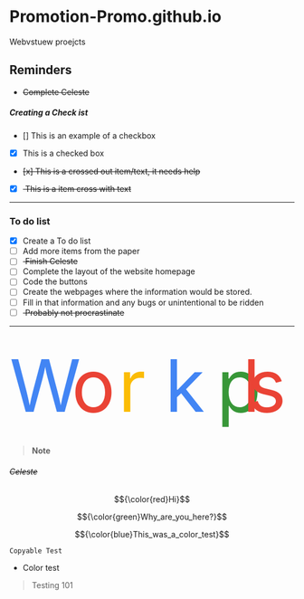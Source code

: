 # Promotion-Promo.github.io
Webvstuew proejcts

## Reminders
- <del> Complete Celeste </del>

##### Creating a Check ist

- [] This is an example of a checkbox
- [x] This is a checked box
- <del> [x] This is a crossed out item/text, it needs help </del>
- [x] <del> This is a item cross with text </del>

---

### To do list
- [x] Create a To do list
- [ ] Add more items from the paper
- [ ] <del> Finish Celeste </del>
- [ ] Complete the layout of the website homepage
- [ ] Code the buttons
- [ ] Create the webpages where the information would be stored.
- [ ] Fill in that information and any bugs or unintentional to be ridden
- [ ] <del> Probably not procrastinate </del>

---

<svg xmlns="http://www.w3.org/2000/svg" viewBox="0 0 55 20" fill="none">
    <text x="0" y="15" fill="#4285f4">W</text>
    <text x="12" y="15" fill="#ea4335">o</text>
    <text x="21" y="15" fill="#fbbc05">r</text>
    <text x="30" y="15" fill="#4285f4">k</text>
    <text x="40" y="15" fill="#389738">p</text>
    <text x="45" y="15" fill="#ea4335">l</text>
    <text x="46" y="15" fill="#ea4335">s</text>
</svg>

> __Note__
###### <del> Celeste </del>
$${\color{red}Hi}$$

$${\color{green}Why_are_you_here?}$$

$${\color{blue}This_was_a_color_test}$$

`Copyable Test`
-  Color test
> Testing 101